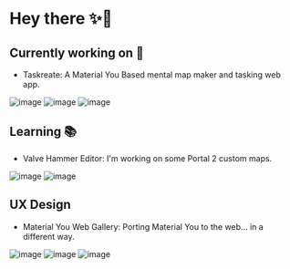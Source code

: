 # Hey there ✨👋
## Currently working on 🧪
- Taskreate: A Material You Based mental map maker and tasking web app.

![image](https://github.com/GuiMar10/GuiMar10/assets/125166258/535c6b2a-818a-42e2-bdbc-1b89ec98b69a)
![image](https://github.com/GuiMar10/GuiMar10/assets/125166258/da2194df-ccf6-48d6-bf73-4f38bb35dc63)
![image](https://github.com/GuiMar10/GuiMar10/assets/125166258/db0a3a76-6eae-4125-9bf3-d3aec8bc1d39)



## Learning 📚
- Valve Hammer Editor: I'm working on some Portal 2 custom maps.

![image](https://github.com/GuiMar10/GuiMar10/assets/125166258/b505ee8a-e817-45d9-a436-a499cd4dad5a)
![image](https://github.com/GuiMar10/GuiMar10/assets/125166258/cdcc4438-a364-4bbb-8ef7-b4fb9bfa5047)

## UX Design
- Material You Web Gallery: Porting Material You to the web... in a different way.
  
![image](https://github.com/GuiMar10/GuiMar10/assets/125166258/80245656-7aa2-4916-8fe6-58a683cbfc64)
![image](https://github.com/GuiMar10/GuiMar10/assets/125166258/97448e35-1af0-46df-bfc6-a7b6f80707d7)
![image](https://github.com/GuiMar10/GuiMar10/assets/125166258/17d00d09-703e-4af0-a80a-7a23cbf6f643)



<!---
GuiMar10/GuiMar10 is a ✨ special ✨ repository because its `README.md` (this file) appears on your GitHub profile.
You can click the Preview link to take a look at your changes.
--->

